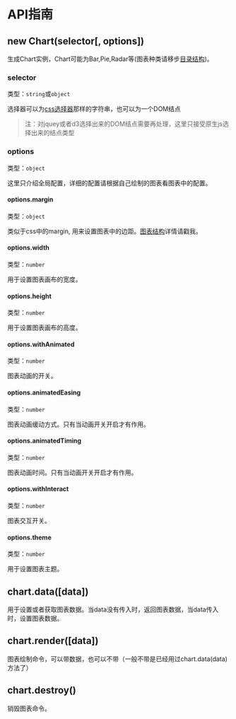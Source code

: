 # API指南

## new Chart(selector[, options])

生成Chart实例，Chart可能为Bar,Pie,Radar等(图表种类请移步[目录结构](../plugin/construct.md))。

### selector
类型：`string`或`object`

选择器可以为[css选择器](https://developer.mozilla.org/en-US/docs/Web/Guide/CSS/Getting_started/Selectors)那样的字符串，也可以为一个DOM结点

> 注：对jquey或者d3选择出来的DOM结点需要再处理，这里只接受原生js选择出来的结点类型 

### options
类型：`object`

这里只介绍全局配置，详细的配置请根据自己绘制的图表看图表中的配置。

#### options.margin
类型：`object`

类似于css中的margin, 用来设置图表中的边距。[图表结构]()详情请戳我。

#### options.width
类型：`number`

用于设置图表画布的宽度。

#### options.height
类型：`number`

用于设置图表画布的高度。

#### options.withAnimated
类型：`number`

图表动画的开关。

#### options.animatedEasing
类型：`number`

图表动画缓动方式。只有当动画开关开启才有作用。

#### options.animatedTiming
类型：`number`

图表动画时间。只有当动画开关开启才有作用。

#### options.withInteract
类型：`number`

图表交互开关。

#### options.theme
类型：`number`

用于设置图表主题。

## chart.data([data])

用于设置或者获取图表数据。当data没有传入时，返回图表数据，当data传入时，设置图表数据。

## chart.render([data])

图表绘制命令，可以带数据，也可以不带（一般不带是已经用过chart.data(data)方法了）


## chart.destroy()
销毁图表命令。

## 